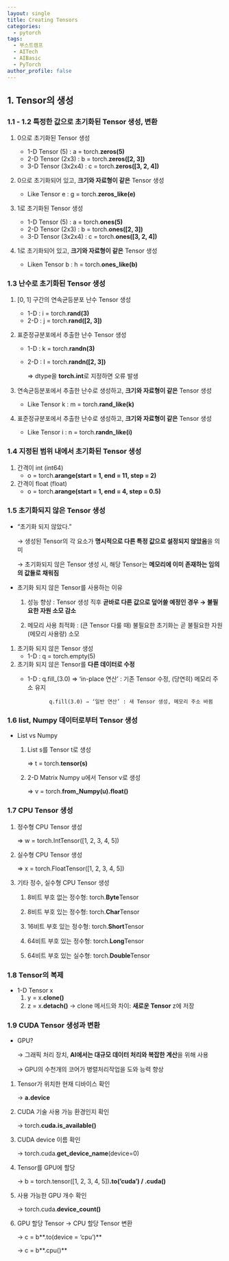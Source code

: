```yaml
---
layout: single
title: Creating Tensors
categories:
  - pytorch
tags:
  - 부스트캠프
  - AITech
  - AIBasic
  - PyTorch
author_profile: false
---
```

## 1. Tensor의 생성

### 1.1 - 1.2 특정한 값으로 초기화된 Tensor 생성, 변환

1. 0으로 초기화된 Tensor 생성
    - 1-D Tensor (5) : a = torch.**zeros(5)**
    - 2-D Tensor (2x3) : b = torch.**zeros([2, 3])**
    - 3-D Tensor (3x2x4) : c = torch.**zeros([3, 2, 4])**
    
2. 0으로 초기화되어 있고, **크기와 자료형이 같은** Tensor 생성
    - Like Tensor e : g = torch.**zeros_like(e)**
    
3. 1로 초기화된 Tensor 생성
    - 1-D Tensor (5) : a = torch.**ones(5)**
    - 2-D Tensor (2x3) : b = torch.**ones([2, 3])**
    - 3-D Tensor (3x2x4) : c = torch.**ones([3, 2, 4])**
    
4. 1로 초기화되어 있고, **크기와 자료형이 같은** Tensor 생성
    - Liken Tensor b : h = torch.**ones_like(b)**

### 1.3 난수로 초기화된 Tensor 생성

1. [0, 1] 구간의 연속균등분포 난수 Tensor 생성
    - 1-D : i = torch.**rand(3)**
    - 2-D : j = torch.**rand([2, 3])**
    
2. 표준정규분포에서 추출한 난수 Tensor 생성
    - 1-D : k = torch.**randn(3)**
    - 2-D : I = torch.**randn([2, 3])**
        
        ⇒ dtype을 **torch.int**로 지정하면 오류 발생
        
3. 연속균등분포에서 추출한 난수로 생성하고, **크기와 자료형이 같은** Tensor 생성
    - Like Tensor k : m = torch.**rand_like(k)**

1. 표준정규분포에서 추출한 난수로 생성하고, **크기와 자료형이 같은** Tensor 생성
    - Like Tensor i : n = torch.**randn_like(i)**

### 1.4 지정된 범위 내에서 초기화된 Tensor 생성

1. 간격이 int (int64)
    - o = torch.**arange(start = 1, end = 11, step = 2)**
2. 간격이 float (float)
    - o = torch.**arange(start = 1, end = 4, step = 0.5)**

### 1.5 초기화되지 않은 Tensor 생성

- “초기화 되지 않았다.”
    
    → 생성된 Tensor의 각 요소가 **명시적으로 다른 특정 값으로 설정되지 않았음**을 의미
    
    → 초기화되지 않은 Tensor 생성 시, 해당 Tensor는 **메모리에 이미 존재하는 임의의 값들로 채워짐**
    
- 초기화 되지 않은 Tensor를 사용하는 이유
    
    1) 성능 향상 : Tensor 생성 직후 **곧바로 다른 값으로 덮어쓸 예정인 경우 → 불필요한 자원 소모 감소**
    
    2) 메모리 사용 최적화 : (큰 Tensor 다룰 때) 불필요한 초기화는 곧 불필요한 자원(메모리 사용량) 소모
    

1. 초기화 되지 않은 Tensor 생성
    - 1-D : q = torch.empty(5)
2. 초기화 되지 않은 Tensor를 **다른 데이터로 수정**
    - 1-D : q.fill_(3.0) ⇒ ‘in-place 연산’ : 기존 Tensor 수정, (당연히) 메모리 주소 유지
        
                 q.fill(3.0) ⇒ ‘일반 연산’ : 새 Tensor 생성, 메모리 주소 바뀜
        

### 1.6 list, Numpy 데이터로부터 Tensor 생성

- List vs Numpy
    1. List s를 Tensor t로 생성 
        
        ⇒  t = torch.**tensor(s)**
        
    2. 2-D Matrix Numpy u에서 Tensor v로 생성
        
        ⇒  v = torch.**from_Numpy(u).float()**
        

### 1.7 CPU Tensor 생성

1. 정수형 CPU Tensor 생성
    
    ⇒ w = torch.IntTensor([1, 2, 3, 4, 5])
    
2. 실수형 CPU Tensor 생성
    
    ⇒ x = torch.FloatTensor([1, 2, 3, 4, 5]) 
    
3. 기타 정수, 실수형 CPU Tensor 생성
    
    1) 8비트 부호 없는 정수형: torch.**Byte**Tensor
    
    2) 8비트 부호 있는 정수형: torch.**Char**Tensor
    
    3) 16비트 부호 있는 정수형: torch.**Short**Tensor
    
    4) 64비트 부호 있는 정수형: torch.**Long**Tensor
    
    5) 64비트 부호 있는 실수형: torch.**Double**Tensor
    

### 1.8 Tensor의 복제

- 1-D Tensor x
    1. y = x.**clone()**
    2. z = x.**detach()**  → clone 메서드와 차이: **새로운 Tensor** z에 저장

### 1.9 CUDA Tensor 생성과 변환

- GPU?
    
    → 그래픽 처리 장치, **AI에서는 대규모 데이터 처리와 복잡한 계산**을 위해 사용
    
    → GPU의 수천개의 코어가 병렬처리작업을 도와 능력 향상
    
1. Tensor가 위치한 현재 디바이스 확인
    
    → **a.device**
    
2. CUDA 기술 사용 가능 환경인지 확인
    
    → torch.**cuda.is_available()**
    
3. CUDA device 이름 확인
    
    → torch.cuda.**get_device_name**(device=0)
    
4. Tensor를 GPU에 할당
    
    → b = torch.tensor([1, 2, 3, 4, 5])**.to(’cuda’) / .cuda()**
    
5. 사용 가능한 GPU 개수 확인
    
    → torch.cuda.**device_count()**
    
6. GPU 할당 Tensor → CPU 할당 Tensor 변환
    
    → c = b**.to(device = ‘cpu’)**
    
    → c = b**.cpu()**